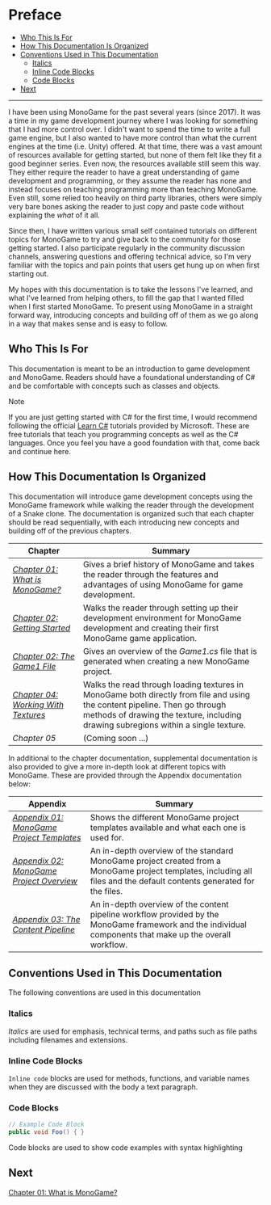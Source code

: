 # Preface

- [Who This Is For](#who-this-is-for)
- [How This Documentation Is Organized](#how-this-documentation-is-organized)
- [Conventions Used in This Documentation](#conventions-used-in-this-documentation)
  - [Italics](#italics)
  - [Inline Code Blocks](#inline-code-blocks)
  - [Code Blocks](#code-blocks)
- [Next](#next)

--- 

I have been using MonoGame for the past several years (since 2017).  It was a time in my game development journey where I was looking for something that I had more control over.  I didn't want to spend the time to write a full game engine, but I also wanted to have more control than what the current engines at the time (i.e. Unity) offered.  At that time, there was a vast amount of resources available for getting started, but none of them felt like they fit a good beginner series.  Even now, the resources available still seem this way.  They either require the reader to have a great understanding of game development and programming, or they assume the reader has none and instead focuses on teaching programming more than teaching MonoGame.  Even still, some relied too heavily on third party libraries, others were simply very bare bones asking the reader to just copy and paste code without explaining the *what* of it all.

Since then, I have written various small self contained tutorials on different topics for MonoGame to try and give back to the community for those getting started.  I also participate regularly in the community discussion channels, answering questions and offering technical advice, so I'm very familiar with the topics and pain points that users get hung up on when first starting out.

My hopes with this documentation is to take the lessons I've learned, and what I've learned from helping others, to fill the gap that I wanted filled when I first started MonoGame.  To present using MonoGame in a straight forward way, introducing concepts and building off of them as we go along in a way that makes sense and is easy to follow.  

## Who This Is For
This documentation is meant to be an introduction to game development and MonoGame.  Readers should have a foundational understanding of C# and be comfortable with concepts such as classes and objects.

> [!NOTE]
> If you are just getting started with C# for the first time, I would recommend following the official [Learn C#](https://dotnet.microsoft.com/en-us/learn/csharp) tutorials provided by Microsoft.  These are free tutorials that teach you programming concepts as well as the C# languages.  Once you feel you have a good foundation with that, come back and continue here.


## How This Documentation Is Organized
This documentation will introduce game development concepts using the MonoGame framework while walking the reader through the development of a Snake clone.  The documentation is organized such that each chapter should be read sequentially, with each introducing new concepts and building off of the previous chapters.  

| Chapter | Summary | 
|---|---|
| [*Chapter 01: What is MonoGame?*](./01-what-is-monogame.md) | Gives a brief history of MonoGame and takes the reader through the features and advantages of using MonoGame for game development. | 
| [*Chapter 02: Getting Started*](./02-getting-started.md) | Walks the reader through setting up their development environment for MonoGame development and creating their first MonoGame game application. |
| [*Chapter 02: The Game1 File*](./03-the-game1-file.md) | Gives an overview of the *Game1.cs* file that is generated when creating a new MonoGame project. |
| [*Chapter 04: Working With Textures*](./04-working-with-textures.md) | Walks the read through loading textures in MonoGame both directly from file and using the content pipeline.  Then go through methods of drawing the texture, including drawing subregions within a single texture. |
| *Chapter 05* | (Coming soon ...) |

In additional to the chapter documentation, supplemental documentation is also provided to give a more in-depth look at different topics with MonoGame.  These are provided through the Appendix documentation below:

| Appendix | Summary |
| --- | --- |
| [*Appendix 01: MonoGame Project Templates*](./appendix-01-monogame-project-templates.md) | Shows the different MonoGame project templates available and what each one is used for. |
| [*Appendix 02: MonoGame Project Overview*](./appendix-02-monogame-project-overview.md) | An in-depth overview of the standard MonoGame project created from a MonoGame project templates, including all files and the default contents generated for the files. |
| [*Appendix 03: The Content Pipeline*](./appendix-03-the-content-pipeline.md) | An in-depth overview of the content pipeline workflow provided by the MonoGame framework and the individual components that make up the overall workflow. |

## Conventions Used in This Documentation
The following conventions are used in this documentation

### Italics
*Italics* are used for emphasis, technical terms, and paths such as file paths including filenames and extensions.

### Inline Code Blocks  
`Inline code` blocks are used for methods, functions, and variable names when they are discussed with the body a text paragraph.

### Code Blocks
```cs
// Example Code Block
public void Foo() { }
```
Code blocks are used to show code examples with syntax highlighting

## Next
[Chapter 01: What is MonoGame?](./01-what-is-monogame.md)
